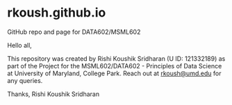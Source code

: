 # rkoush.github.io
GitHub repo and page for DATA602/MSML602


Hello all,

This repository was created by Rishi Koushik Sridharan (U ID: 121332189) as part of the Project for the MSML602/DATA602 - Principles of Data Science at University of Maryland, College Park. Reach out at rkoush@umd.edu for any queries.

Thanks,
Rishi Koushik Sridharan
